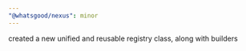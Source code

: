 ```yaml
---
"@whatsgood/nexus": minor
---
```


created a new unified and reusable registry class, along with builders
